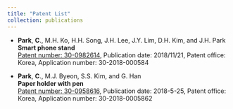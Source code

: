 ```yaml
---
title: "Patent List"
collection: publications
---
```

+ **Park**, **C**., M.H. Ko, H.H. Song, J.H. Lee, J.Y. Lim, D.H. Kim, and J.H. Park  <br />
**Smart phone stand**  <br />
[Patent number: 30-0982614](https://appliedstat.github.io/files/patent/Patent-30-0982614.pdf),
Publication date: 2018/11/21,
Patent office: Korea,
Application number: 30-2018-000584

+ **Park**, **C**., M.J. Byeon, S.S. Kim, and G. Han  <br />
**Paper holder with pen** <br />
[Patent number: 30-0958616](https://appliedstat.github.io/files/patent/Patent-30-0958616.pdf), 
Publication date: 2018-5-25,
Patent office: Korea,
Application number: 30-2018-0005862

